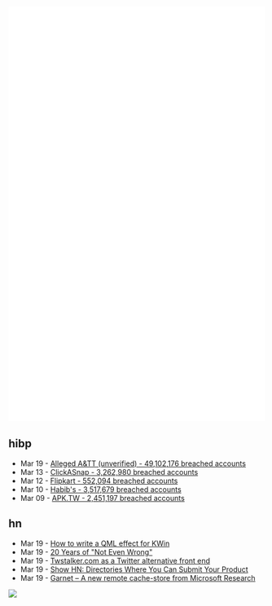 ![Metrics](https://raw.githubusercontent.com/phixion/phixion/master/metrics.svg)

## hibp

<!--
for https://github.com/phixion/phixion/blob/main/.github/workflows/feeds.yml
-->
<!--START_SECTION:haveibeenpwnd-->
- Mar 19 - [Alleged A&TT (unverified) - 49,102,176 breached accounts](https://haveibeenpwned.com/PwnedWebsites#AllegedATT)
- Mar 13 - [ClickASnap - 3,262,980 breached accounts](https://haveibeenpwned.com/PwnedWebsites#ClickASnap)
- Mar 12 - [Flipkart - 552,094 breached accounts](https://haveibeenpwned.com/PwnedWebsites#Flipkart)
- Mar 10 - [Habib's - 3,517,679 breached accounts](https://haveibeenpwned.com/PwnedWebsites#Habibs)
- Mar 09 - [APK.TW - 2,451,197 breached accounts](https://haveibeenpwned.com/PwnedWebsites#APKTW)
<!--END_SECTION:haveibeenpwnd-->

## hn

<!--
for https://github.com/phixion/phixion/blob/main/.github/workflows/feeds.yml
-->
<!--START_SECTION:hn-->
- Mar 19 - [How to write a QML effect for KWin](https://blog.vladzahorodnii.com/2024/03/18/how-to-write-a-qml-effect-for-kwin/)
- Mar 19 - [20 Years of "Not Even Wrong"](https://www.math.columbia.edu/~woit/wordpress/?p=13864)
- Mar 19 - [Twstalker.com as a Twitter alternative front end](https://twstalker.com/EFF)
- Mar 19 - [Show HN: Directories Where You Can Submit Your Product](https://github.com/BossChow/ultimate-submit-list)
- Mar 19 - [Garnet – A new remote cache-store from Microsoft Research](https://github.com/microsoft/garnet)
<!--END_SECTION:hn-->

<!--
for https://yhype.me
-->
![](https://hit.yhype.me/github/profile?user_id=13013670)
